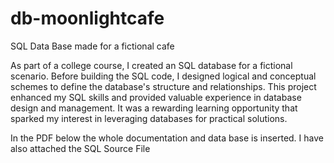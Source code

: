 # db-moonlightcafe
SQL Data Base made for a fictional cafe 

As part of a college course, I created an SQL database for a fictional scenario. Before building the SQL code, I designed logical and conceptual schemes to define the database's structure and relationships. This project enhanced my SQL skills and provided valuable experience in database design and management. It was a rewarding learning opportunity that sparked my interest in leveraging databases for practical solutions.

In the PDF below the whole documentation and data base is inserted.
I have also attached the SQL Source File
